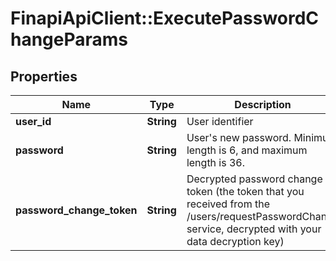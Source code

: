# FinapiApiClient::ExecutePasswordChangeParams

## Properties
Name | Type | Description | Notes
------------ | ------------- | ------------- | -------------
**user_id** | **String** | User identifier | 
**password** | **String** | User&#39;s new password. Minimum length is 6, and maximum length is 36. | 
**password_change_token** | **String** | Decrypted password change token (the token that you received from the /users/requestPasswordChange service, decrypted with your data decryption key) | 


